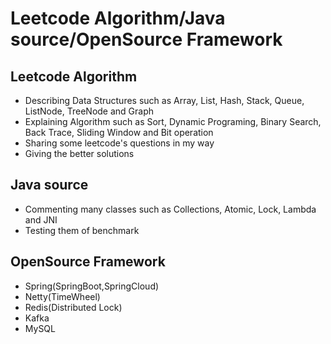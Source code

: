 # Leetcode Algorithm/Java source/OpenSource Framework

## Leetcode Algorithm
- Describing Data Structures such as Array, List, Hash, Stack, Queue, ListNode, TreeNode and Graph
- Explaining Algorithm such as Sort, Dynamic Programing, Binary Search, Back Trace, Sliding Window and Bit operation
- Sharing some leetcode's questions in my way
- Giving the better solutions

## Java source
- Commenting many classes such as Collections, Atomic, Lock, Lambda and JNI
- Testing them of benchmark

## OpenSource Framework
- Spring(SpringBoot,SpringCloud)
- Netty(TimeWheel)
- Redis(Distributed Lock)
- Kafka
- MySQL

